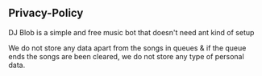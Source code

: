 ## Privacy-Policy

DJ Blob is a simple and free music bot that doesn't need ant kind of setup

We do not store any data apart from the songs in queues & if the queue ends the songs are been cleared, we do not store any type of personal data.
